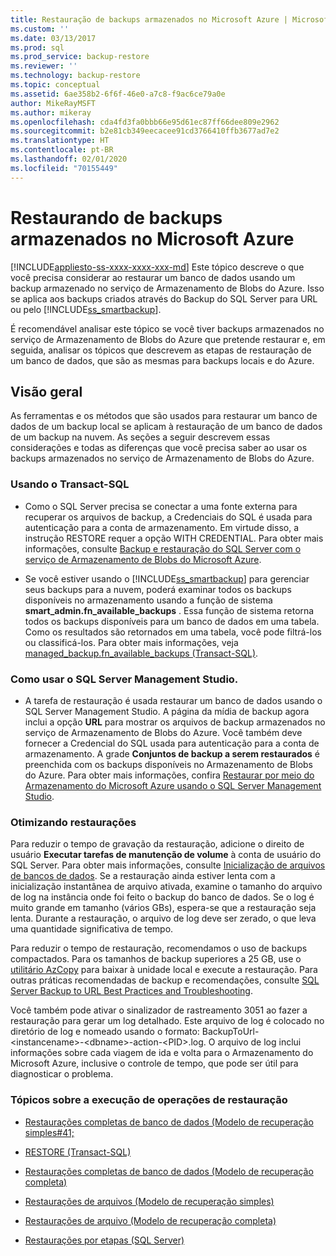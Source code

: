 ```yaml
---
title: Restauração de backups armazenados no Microsoft Azure | Microsoft Docs
ms.custom: ''
ms.date: 03/13/2017
ms.prod: sql
ms.prod_service: backup-restore
ms.reviewer: ''
ms.technology: backup-restore
ms.topic: conceptual
ms.assetid: 6ae358b2-6f6f-46e0-a7c8-f9ac6ce79a0e
author: MikeRayMSFT
ms.author: mikeray
ms.openlocfilehash: cda4fd3fa0bbb66e95d61ec87ff66dee809e2962
ms.sourcegitcommit: b2e81cb349eecacee91cd3766410ffb3677ad7e2
ms.translationtype: HT
ms.contentlocale: pt-BR
ms.lasthandoff: 02/01/2020
ms.locfileid: "70155449"
---
```

# <a name="restoring-from-backups-stored-in-microsoft-azure"></a>Restaurando de backups armazenados no Microsoft Azure
[!INCLUDE[appliesto-ss-xxxx-xxxx-xxx-md](../../includes/appliesto-ss-xxxx-xxxx-xxx-md.md)]
  Este tópico descreve o que você precisa considerar ao restaurar um banco de dados usando um backup armazenado no serviço de Armazenamento de Blobs do Azure. Isso se aplica aos backups criados através do Backup do SQL Server para URL ou pelo [!INCLUDE[ss_smartbackup](../../includes/ss-smartbackup-md.md)].  
  
 É recomendável analisar este tópico se você tiver backups armazenados no serviço de Armazenamento de Blobs do Azure que pretende restaurar e, em seguida, analisar os tópicos que descrevem as etapas de restauração de um banco de dados, que são as mesmas para backups locais e do Azure.  
  
## <a name="overview"></a>Visão geral  
 As ferramentas e os métodos que são usados para restaurar um banco de dados de um backup local se aplicam à restauração de um banco de dados de um backup na nuvem.  As seções a seguir descrevem essas considerações e todas as diferenças que você precisa saber ao usar os backups armazenados no serviço de Armazenamento de Blobs do Azure.  
  
### <a name="using-transact-sql"></a>Usando o Transact-SQL  
  
-   Como o SQL Server precisa se conectar a uma fonte externa para recuperar os arquivos de backup, a Credenciais do SQL é usada para autenticação para a conta de armazenamento. Em virtude disso, a instrução RESTORE requer a opção WITH CREDENTIAL. Para obter mais informações, consulte [Backup e restauração do SQL Server com o serviço de Armazenamento de Blobs do Microsoft Azure](../../relational-databases/backup-restore/sql-server-backup-and-restore-with-microsoft-azure-blob-storage-service.md).  
  
-   Se você estiver usando o [!INCLUDE[ss_smartbackup](../../includes/ss-smartbackup-md.md)] para gerenciar seus backups para a nuvem, poderá examinar todos os backups disponíveis no armazenamento usando a função de sistema **smart_admin.fn_available_backups** . Essa função de sistema retorna todos os backups disponíveis para um banco de dados em uma tabela. Como os resultados são retornados em uma tabela, você pode filtrá-los ou classificá-los. Para obter mais informações, veja [managed_backup.fn_available_backups &#40;Transact-SQL&#41;](../../relational-databases/system-functions/managed-backup-fn-available-backups-transact-sql.md).  
  
### <a name="using-sql-server-management-studio"></a>Como usar o SQL Server Management Studio.  
  
-   A tarefa de restauração é usada restaurar um banco de dados usando o SQL Server Management Studio. A página da mídia de backup agora inclui a opção **URL** para mostrar os arquivos de backup armazenados no serviço de Armazenamento de Blobs do Azure. Você também deve fornecer a Credencial do SQL usada para autenticação para a conta de armazenamento. A grade **Conjuntos de backup a serem restaurados** é preenchida com os backups disponíveis no Armazenamento de Blobs do Azure. Para obter mais informações, confira [Restaurar por meio do Armazenamento do Microsoft Azure usando o SQL Server Management Studio](../../relational-databases/backup-restore/sql-server-backup-to-url.md#RestoreSSMS).  
  
### <a name="optimizing-restores"></a>Otimizando restaurações  
 Para reduzir o tempo de gravação da restauração, adicione o direito de usuário **Executar tarefas de manutenção de volume** à conta de usuário do SQL Server. Para obter mais informações, consulte [Inicialização de arquivos de bancos de dados](https://go.microsoft.com/fwlink/?LinkId=271622). Se a restauração ainda estiver lenta com a inicialização instantânea de arquivo ativada, examine o tamanho do arquivo de log na instância onde foi feito o backup do banco de dados. Se o log é muito grande em tamanho (vários GBs), espera-se que a restauração seja lenta. Durante a restauração, o arquivo de log deve ser zerado, o que leva uma quantidade significativa de tempo.  
  
 Para reduzir o tempo de restauração, recomendamos o uso de backups compactados.  Para os tamanhos de backup superiores a 25 GB, use o [utilitário AzCopy](https://blogs.msdn.com/b/windowsazurestorage/archive/2012/12/03/azcopy-uploading-downloading-files-for-windows-azure-blobs.aspx) para baixar à unidade local e execute a restauração. Para outras práticas recomendadas de backup e recomendações, consulte [SQL Server Backup to URL Best Practices and Troubleshooting](../../relational-databases/backup-restore/sql-server-backup-to-url-best-practices-and-troubleshooting.md).  
  
 Você também pode ativar o sinalizador de rastreamento 3051 ao fazer a restauração para gerar um log detalhado. Este arquivo de log é colocado no diretório de log e nomeado usando o formato: BackupToUrl-\<instancename>-\<dbname>-action-\<PID>.log. O arquivo de log inclui informações sobre cada viagem de ida e volta para o Armazenamento do Microsoft Azure, inclusive o controle de tempo, que pode ser útil para diagnosticar o problema.  
  
### <a name="topics-on-performing-restore-operations"></a>Tópicos sobre a execução de operações de restauração  
  
-   [Restaurações completas de banco de dados &#40;Modelo de recuperação simples#41;](../../relational-databases/backup-restore/complete-database-restores-simple-recovery-model.md)  
  
-   [RESTORE &#40;Transact-SQL&#41;](../../t-sql/statements/restore-statements-transact-sql.md)  
  
-   [Restaurações completas de banco de dados &#40;Modelo de recuperação completa&#41;](../../relational-databases/backup-restore/complete-database-restores-full-recovery-model.md)  
  
-   [Restaurações de arquivos &#40;Modelo de recuperação simples&#41;](../../relational-databases/backup-restore/file-restores-simple-recovery-model.md)  
  
-   [Restaurações de arquivo &#40;Modelo de recuperação completa&#41;](../../relational-databases/backup-restore/file-restores-full-recovery-model.md)  
  
-   [Restaurações por etapas &#40;SQL Server&#41;](../../relational-databases/backup-restore/piecemeal-restores-sql-server.md)  
  
  
